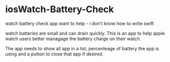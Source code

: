 # iosWatch-Battery-Check
watch battery check app
want to help - i don't know how to write swift


watch batteries are small and can drain quickly. This is an app to help apple watch users better managage the battery charge on their watch.

The app needs to show all app in a list, percenteage of battery the app is using and a putton to close that app if desired.
